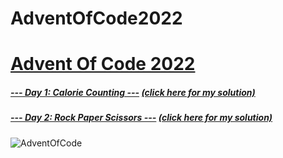 # AdventOfCode2022
# [Advent Of Code 2022](https://adventofcode.com/2022)
##### [--- Day 1: Calorie Counting ---](https://adventofcode.com/2022/day/1) [(click here for my solution)](https://github.com/RodicaMihaelaVasilescu/AdventOfCode2022/blob/main/Day%2001/day1.cpp)
##### [--- Day 2: Rock Paper Scissors ---](https://adventofcode.com/2022/day/2) [(click here for my solution)](https://github.com/RodicaMihaelaVasilescu/AdventOfCode2022/blob/main/Day%2002/day2.cpp)

![AdventOfCode](https://user-images.githubusercontent.com/41547572/204596284-95a2ad70-57a0-48ee-b32b-93be4d26ecb5.png)
